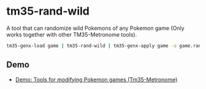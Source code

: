 # tm35-rand-wild

A tool that can randomize wild Pokemons of any Pokemon game (Only works together with other TM35-Metronome tools).

```sh
tm35-genx-load game | tm35-rand-wild | tm35-genx-apply game -o game.rand
```

## Demo

* [Demo: Tools for modifying Pokemon games (Tm35-Metronome)](https://youtu.be/4NwW_3MtlnQ)
